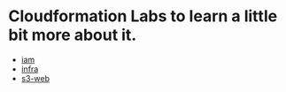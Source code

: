 # Cloudformation Labs to learn a little bit more about it.

- [iam](./iam/readme.md)
- [infra](./infra/readme.md)
- [s3-web](./s3-web/readme.md)